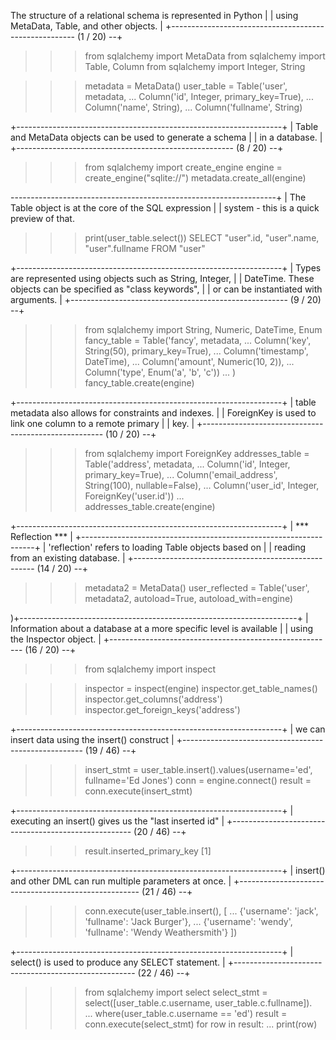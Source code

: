  The structure of a relational schema is represented in Python    |
| using MetaData, Table, and other objects.                        |
+------------------------------------------------------ (1 / 20) --+

>>> from sqlalchemy import MetaData
>>> from sqlalchemy import Table, Column
>>> from sqlalchemy import Integer, String

>>> metadata = MetaData()
>>> user_table = Table('user', metadata,
...                Column('id', Integer, primary_key=True),
...                Column('name', String),
...                Column('fullname', String)


+------------------------------------------------------------------+
| Table and MetaData objects can be used to generate a schema      |
| in a database.                                                   |
+------------------------------------------------------ (8 / 20) --+

>>> from sqlalchemy import create_engine
>>> engine = create_engine("sqlite://")
>>> metadata.create_all(engine)

------------------------------------------------------------------+
| The Table object is at the core of the SQL expression            |
| system - this is a quick preview of that.     


>>> print(user_table.select())
SELECT "user".id, "user".name, "user".fullname 
FROM "user"

+------------------------------------------------------------------+
| Types are represented using objects such as String, Integer,     |
| DateTime.  These objects can be specified as "class keywords",   |
| or can be instantiated with arguments.                           |
+------------------------------------------------------ (9 / 20) --+

>>> from sqlalchemy import String, Numeric, DateTime, Enum
>>> fancy_table = Table('fancy', metadata,
...                     Column('key', String(50), primary_key=True),
...                     Column('timestamp', DateTime),
...                     Column('amount', Numeric(10, 2)),
...                     Column('type', Enum('a', 'b', 'c'))
...                 )
>>> fancy_table.create(engine)

+------------------------------------------------------------------+
| table metadata also allows for constraints and indexes.          |
| ForeignKey is used to link one column to a remote primary        |
| key.                                                             |
+----------------------------------------------------- (10 / 20) --+

>>> from sqlalchemy import ForeignKey
>>> addresses_table = Table('address', metadata,
...                     Column('id', Integer, primary_key=True),
...                     Column('email_address', String(100), nullable=False),
...                     Column('user_id', Integer, ForeignKey('user.id'))
...                   
>>> addresses_table.create(engine)

+------------------------------------------------------------------+
| *** Reflection ***                                               |
+------------------------------------------------------------------+
| 'reflection' refers to loading Table objects based on            |
| reading from an existing database.                               |
+----------------------------------------------------- (14 / 20) --+

>>> metadata2 = MetaData()
>>> user_reflected = Table('user', metadata2, autoload=True, autoload_with=engine)

)+---------------------------------------------------------------------+
| Information about a database at a more specific level is available  |
| using the Inspector object.                                         |
+-------------------------------------------------------- (16 / 20) --+

>>> from sqlalchemy import inspect

>>> inspector = inspect(engine)
>>> inspector.get_table_names()
>>> inspector.get_columns('address')
>>> inspector.get_foreign_keys('address')




+------------------------------------------------------------------+
| we can insert data using the insert() construct                  |
+----------------------------------------------------- (19 / 46) --+

>>> insert_stmt = user_table.insert().values(username='ed', fullname='Ed Jones')
>>> conn = engine.connect()
>>> result = conn.execute(insert_stmt)

+------------------------------------------------------------------+
| executing an insert() gives us the "last inserted id"            |
+----------------------------------------------------- (20 / 46) --+

>>> result.inserted_primary_key
[1]

+------------------------------------------------------------------+
| insert() and other DML can run multiple parameters at once.      |
+----------------------------------------------------- (21 / 46) --+

>>> conn.execute(user_table.insert(), [
...     {'username': 'jack', 'fullname': 'Jack Burger'},
...     {'username': 'wendy', 'fullname': 'Wendy Weathersmith'}
>>> ])

+------------------------------------------------------------------+
| select() is used to produce any SELECT statement.                |
+----------------------------------------------------- (22 / 46) --+

>>> from sqlalchemy import select
>>> select_stmt = select([user_table.c.username, user_table.c.fullname]).\
...             where(user_table.c.username == 'ed')
>>> result = conn.execute(select_stmt)
>>> for row in result:
...     print(row)
